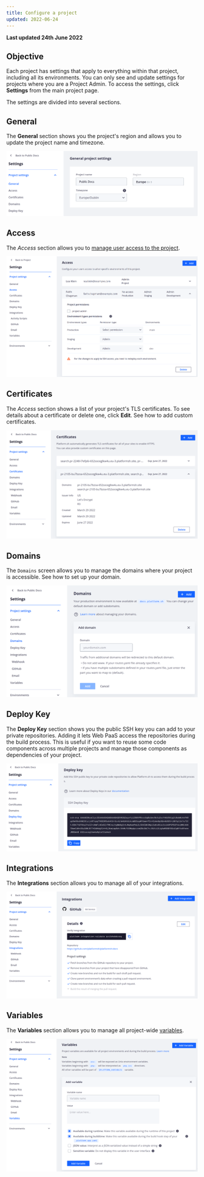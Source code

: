 ```yaml
---
title: Configure a project
updated: 2022-06-24
---
```


**Last updated 24th June 2022**



## Objective  

Each project has settings that apply to everything within that project, including all its environments.
You can only see and update settings for projects where you are a Project Admin.
To access the settings, click  **Settings** from the main project page.

The settings are divided into several sections.

## General

The **General** section shows you the project's region and allows you to update the project name and timezone.

![configure project](images/settings-general.png "0.7")

## Access

The *Access* section allows you to [manage user access to the project](/pages/web_cloud/web_paas_powered_by_platform_sh/administration-users#manage-users).

![Project configure icon](images/settings-project-access.png "0.7")

## Certificates

The *Access* section shows a list of your project's TLS certificates.
To see details about a certificate or delete one, click **Edit**.
See how to add custom certificates.

![A list of certificates in a project](images/settings-certificates.png "0.7")

## Domains

The `Domains` screen allows you to manage the domains where your project is accessible.
See how to set up your domain.

![project domain](images/settings-domains.png "0.7")

## Deploy Key

The **Deploy Key** section shows you the public SSH key you can add to your private repositories.
Adding it lets Web PaaS access the repositories during the build process.
This is useful if you want to reuse some code components across multiple projects and manage those components as dependencies of your project.

![Project deploy key](images/settings-deploy-key.png "0.7")

## Integrations

The **Integrations** section allows you to manage all of your integrations.

![pIntegrations](images/settings-integrations.png "0.7")

## Variables

The **Variables** section allows you to manage all project-wide [variables](/pages/web_cloud/web_paas_powered_by_platform_sh/development-variables).

![Project variables](images/settings-variables-project.png "0.7")
